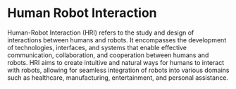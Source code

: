 # Human Robot Interaction

Human-Robot Interaction (HRI) refers to the study and design of interactions between humans and robots. It encompasses the development of technologies, interfaces, and systems that enable effective communication, collaboration, and cooperation between humans and robots. HRI aims to create intuitive and natural ways for humans to interact with robots, allowing for seamless integration of robots into various domains such as healthcare, manufacturing, entertainment, and personal assistance.
